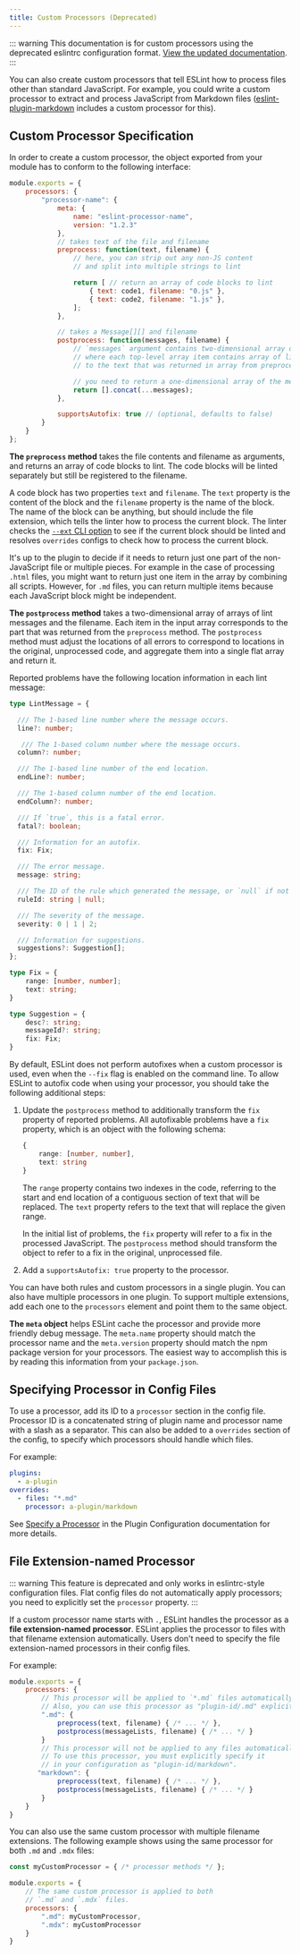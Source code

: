 ```yaml
---
title: Custom Processors (Deprecated)
---
```


::: warning
This documentation is for custom processors using the deprecated eslintrc configuration format. [View the updated documentation](custom-processors).
:::

You can also create custom processors that tell ESLint how to process files other than standard JavaScript. For example, you could write a custom processor to extract and process JavaScript from Markdown files ([eslint-plugin-markdown](https://www.npmjs.com/package/eslint-plugin-markdown) includes a custom processor for this).

## Custom Processor Specification

In order to create a custom processor, the object exported from your module has to conform to the following interface:

```js
module.exports = {
    processors: {
        "processor-name": {
            meta: {
                name: "eslint-processor-name",
                version: "1.2.3"
            },
            // takes text of the file and filename
            preprocess: function(text, filename) {
                // here, you can strip out any non-JS content
                // and split into multiple strings to lint

                return [ // return an array of code blocks to lint
                    { text: code1, filename: "0.js" },
                    { text: code2, filename: "1.js" },
                ];
            },

            // takes a Message[][] and filename
            postprocess: function(messages, filename) {
                // `messages` argument contains two-dimensional array of Message objects
                // where each top-level array item contains array of lint messages related
                // to the text that was returned in array from preprocess() method

                // you need to return a one-dimensional array of the messages you want to keep
                return [].concat(...messages);
            },

            supportsAutofix: true // (optional, defaults to false)
        }
    }
};
```

**The `preprocess` method** takes the file contents and filename as arguments, and returns an array of code blocks to lint. The code blocks will be linted separately but still be registered to the filename.

A code block has two properties `text` and `filename`. The `text` property is the content of the block and the `filename` property is the name of the block. The name of the block can be anything, but should include the file extension, which tells the linter how to process the current block. The linter checks the [`--ext` CLI option](../use/command-line-interface#--ext) to see if the current block should be linted and resolves `overrides` configs to check how to process the current block.

It's up to the plugin to decide if it needs to return just one part of the non-JavaScript file or multiple pieces. For example in the case of processing `.html` files, you might want to return just one item in the array by combining all scripts. However, for `.md` files, you can return multiple items because each JavaScript block might be independent.

**The `postprocess` method** takes a two-dimensional array of arrays of lint messages and the filename. Each item in the input array corresponds to the part that was returned from the `preprocess` method. The `postprocess` method must adjust the locations of all errors to correspond to locations in the original, unprocessed code, and aggregate them into a single flat array and return it.

Reported problems have the following location information in each lint message:

```typescript
type LintMessage = {

  /// The 1-based line number where the message occurs.
  line?: number;

   /// The 1-based column number where the message occurs.
  column?: number;

  /// The 1-based line number of the end location.
  endLine?: number;

  /// The 1-based column number of the end location.
  endColumn?: number;

  /// If `true`, this is a fatal error.
  fatal?: boolean;

  /// Information for an autofix.
  fix: Fix;

  /// The error message.
  message: string;

  /// The ID of the rule which generated the message, or `null` if not applicable.
  ruleId: string | null;

  /// The severity of the message.
  severity: 0 | 1 | 2;

  /// Information for suggestions.
  suggestions?: Suggestion[];
};

type Fix = {
    range: [number, number];
    text: string;
}

type Suggestion = {
    desc?: string;
    messageId?: string;
    fix: Fix;
}

```

By default, ESLint does not perform autofixes when a custom processor is used, even when the `--fix` flag is enabled on the command line. To allow ESLint to autofix code when using your processor, you should take the following additional steps:

1. Update the `postprocess` method to additionally transform the `fix` property of reported problems. All autofixable problems have a `fix` property, which is an object with the following schema:

    ```typescript
    {
        range: [number, number],
        text: string
    }
    ```

    The `range` property contains two indexes in the code, referring to the start and end location of a contiguous section of text that will be replaced. The `text` property refers to the text that will replace the given range.

    In the initial list of problems, the `fix` property will refer to a fix in the processed JavaScript. The `postprocess` method should transform the object to refer to a fix in the original, unprocessed file.

2. Add a `supportsAutofix: true` property to the processor.

You can have both rules and custom processors in a single plugin. You can also have multiple processors in one plugin. To support multiple extensions, add each one to the `processors` element and point them to the same object.

**The `meta` object** helps ESLint cache the processor and provide more friendly debug message. The `meta.name` property should match the processor name and the `meta.version` property should match the npm package version for your processors. The easiest way to accomplish this is by reading this information from your `package.json`.

## Specifying Processor in Config Files

To use a processor, add its ID to a `processor` section in the config file. Processor ID is a concatenated string of plugin name and processor name with a slash as a separator. This can also be added to a `overrides` section of the config, to specify which processors should handle which files.

For example:

```yml
plugins:
  - a-plugin
overrides:
  - files: "*.md"
    processor: a-plugin/markdown
```

See [Specify a Processor](../use/configure/plugins#specify-a-processor) in the Plugin Configuration documentation for more details.

## File Extension-named Processor

::: warning
This feature is deprecated and only works in eslintrc-style configuration files. Flat config files do not automatically apply processors; you need to explicitly set the `processor` property.
:::

If a custom processor name starts with `.`, ESLint handles the processor as a **file extension-named processor**. ESLint applies the processor to files with that filename extension automatically. Users don't need to specify the file extension-named processors in their config files.

For example:

```js
module.exports = {
    processors: {
        // This processor will be applied to `*.md` files automatically.
        // Also, you can use this processor as "plugin-id/.md" explicitly.
        ".md": {
            preprocess(text, filename) { /* ... */ },
            postprocess(messageLists, filename) { /* ... */ }
        }
        // This processor will not be applied to any files automatically.
        // To use this processor, you must explicitly specify it
        // in your configuration as "plugin-id/markdown".
       "markdown": {
            preprocess(text, filename) { /* ... */ },
            postprocess(messageLists, filename) { /* ... */ }
        }
    }
}
```

You can also use the same custom processor with multiple filename extensions. The following example shows using the same processor for both `.md` and `.mdx` files:

```js
const myCustomProcessor = { /* processor methods */ };

module.exports = {
    // The same custom processor is applied to both
    // `.md` and `.mdx` files.
    processors: {
        ".md": myCustomProcessor,
        ".mdx": myCustomProcessor
    }
}
```
